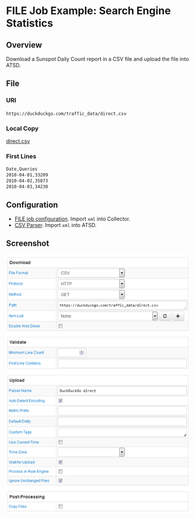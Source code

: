 # FILE Job Example: Search Engine Statistics

## Overview

Download a Sunspot Daily Count report in a CSV file and upload the file into ATSD.

## File

### URI

`https://duckduckgo.com/traffic_data/direct.csv`

### Local Copy

[direct.csv](direct.csv)

### First Lines

```ls
Date,Queries
2010-04-01,33209
2010-04-02,35873
2010-04-03,34230
```

## Configuration

* [FILE job configuration](duckduckgo-job.xml). Import `xml` into Collector.
* [CSV Parser](duckduckgo-parser.xml). Import `xml` into ATSD.

## Screenshot

![Job Screenshot](./duckduckgo-config.png)
